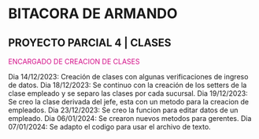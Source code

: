 # BITACORA DE ARMANDO

## PROYECTO PARCIAL 4 | CLASES

<span style="color:#d41089">ENCARGADO DE CREACION DE CLASES</span>

Dia 14/12/2023: Creación de clases con algunas verificaciones de ingreso de datos.
Dia 18/12/2023: Se continuo con la creación de los setters de la clase empleado y se separo las clases por cada sucursal.
Dia 19/12/2023: Se creo la clase derivada del jefe, esta con un metodo para la creacion de empleados.
Dia 23/12/2023: Se creo la funcion para editar datos de un empleado.
Dia 06/01/2024: Se crearon nuevos metodos para gerentes.
Dia 07/01/2024: Se adapto el codigo para usar el archivo de texto.